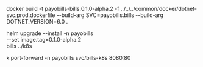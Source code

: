 docker build -t payobills-bills:0.1.0-alpha.2 -f ../../../common/docker/dotnet-svc.prod.dockerfile --build-arg SVC=payobills.bills --build-arg DOTNET_VERSION=6.0 .

helm upgrade --install -n payobills \
    --set image.tag=0.1.0-alpha.2 \
    bills ../k8s

k port-forward -n payobills svc/bills-k8s 8080:80